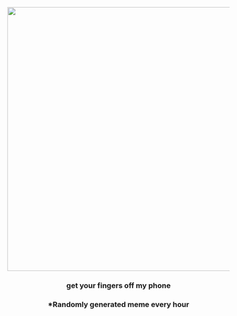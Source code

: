<p align="center">
        <img src="https://i.redd.it/nwaybvk02ko81.jpg" width="600" height="600">
        </p>
        <h3 align="center">get your fingers off my phone</h3>
        <h3 align="center">*Randomly generated meme every hour</h3>
    